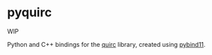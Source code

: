 # pyquirc

WIP

Python and C++ bindings for the [quirc](https://github.com/dlbeer/quirc) library, created using [pybind11](https://github.com/pybind/pybind11).
